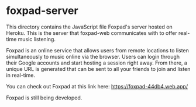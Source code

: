 # foxpad-server

This directory contains the JavaScript file Foxpad's server hosted on Heroku. This is the server that foxpad-web communicates with to offer real-time music listening.

Foxpad is an online service that allows users from remote locations to listen simultaneously to music online via the browser. Users can login through their Google accounts and start hosting a session right away. From there, a unique URL is generated that can be sent to all your friends to join and listen in real-time.

You can check out Foxpad at this link here: https://foxpad-44db4.web.app/

Foxpad is still being developed.

